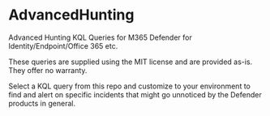 # AdvancedHunting
Advanced Hunting KQL Queries for M365 Defender for Identity/Endpoint/Office 365 etc.

These queries are supplied using the MIT license and are provided as-is.
They offer no warranty.



Select a KQL query from this repo and customize to your environment to find and alert on specific incidents that might go unnoticed by
the Defender products in general.
